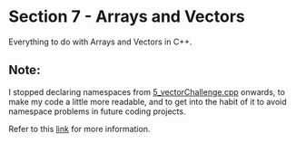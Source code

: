 # Section 7 - Arrays and Vectors
Everything to do with Arrays and Vectors in C++.

## Note:
I stopped declaring namespaces from [5_vectorChallenge.cpp](https://github.com/0xToast/Cplusplus/blob/main/Udemy/Section%207/5_vectorChallenge.cpp) onwards, to make my code a little more readable, and to get into the habit of it to avoid namespace problems in future coding projects. 

Refer to this [link](https://www.youtube.com/watch?v=4NYC-VU-svE&t) for more information.
